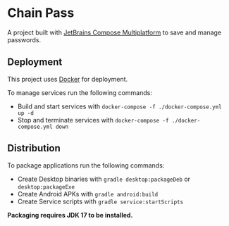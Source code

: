 # Chain Pass

A project built with [JetBrains Compose Multiplatform](https://www.jetbrains.com/lp/compose-mpp/)
to save and manage passwords.

## Deployment

This project uses [Docker](https://www.docker.com/) for deployment.

To manage services run the following commands:

- Build and start services with `docker-compose -f ./docker-compose.yml up -d`
- Stop and terminate services with `docker-compose -f ./docker-compose.yml down`

## Distribution

To package applications run the following commands:

- Create Desktop binaries with `gradle desktop:packageDeb` or `desktop:packageExe`
- Create Android APKs with `gradle android:build`
- Create Service scripts with `gradle service:startScripts`

**Packaging requires JDK 17 to be installed.**
